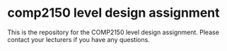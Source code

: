 # comp2150 level design assignment
 This is the repository for the COMP2150 level design assignment. Please contact your lecturers if you have any questions.
